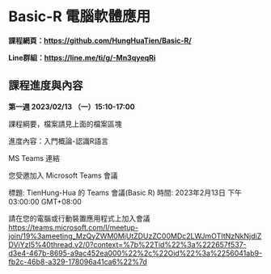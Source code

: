 # Basic-R 電腦軟體應用

**課程網頁：https://github.com/HungHuaTien/Basic-R/**

**Line群組：https://line.me/ti/g/-Mn3qyeqRi**

## 課程進度與內容

**第一週 2023/02/13 （一）15:10-17:00**

課程綱要，檔案請見上面的檔案區塊

進度內容：入門概論-認識R語言

MS Teams 連結

您受邀加入 Microsoft Teams 會議

標題: TienHung-Hua 的 Teams 會議(Basic R)
時間: 2023年2月13日 下午 03:00:00 GMT+08:00

請在您的電腦或行動裝置應用程式上加入會議
https://teams.microsoft.com/l/meetup-join/19%3ameeting_MzQyZWM0MjUtZDUzZC00MDc2LWJmOTItNzNkNjdiZDViYzI5%40thread.v2/0?context=%7b%22Tid%22%3a%222657f537-d3e4-467b-8695-a9ac452ea000%22%2c%22Oid%22%3a%2256041ab9-fb2c-46b8-a329-178096a41ca6%22%7d

